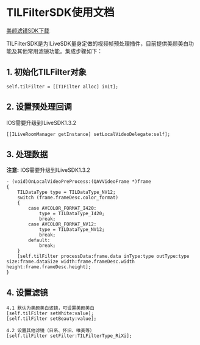 ﻿

# TILFilterSDK使用文档

[美颜滤镜SDK下载](http://dldir1.qq.com/hudongzhibo/ILiveSDK/TILFilterSDK_1.0.6.zip)

TILFilterSDK是为ILiveSDK量身定做的视频帧预处理插件，目前提供美颜美白功能及其他常用滤镜功能。集成步骤如下：

## 1. 初始化TILFilter对象

```
self.tilFilter = [[TIFilter alloc] init];
```

## 2. 设置预处理回调
IOS需要升级到ILiveSDK1.3.2
```
[[ILiveRoomManager getInstance] setLocalVideoDelegate:self];
```

## 3. 处理数据
**注意:** IOS需要升级到ILiveSDK1.3.2

```
- (void)OnLocalVideoPreProcess:(QAVVideoFrame *)frame
{
    TILDataType type = TILDataType_NV12;
    switch (frame.frameDesc.color_format)
    {
        case AVCOLOR_FORMAT_I420:
            type = TILDataType_I420;
            break;
        case AVCOLOR_FORMAT_NV12:
            type = TILDataType_NV12;
            break;
        default:
            break;
    }
    [self.tilFilter processData:frame.data inType:type outType:type size:frame.dataSize width:frame.frameDesc.width height:frame.frameDesc.height];
}
```


## 4. 设置滤镜

```
4.1 默认为美颜美白滤镜，可设置美颜美白
[self.tilFilter setWhite:value];
[self.tilFilter setBeauty:value];

4.2 设置其他滤镜（日系、怀旧、唯美等）
[self.tilFilter setFilter:TILFilterType_RiXi];
```
